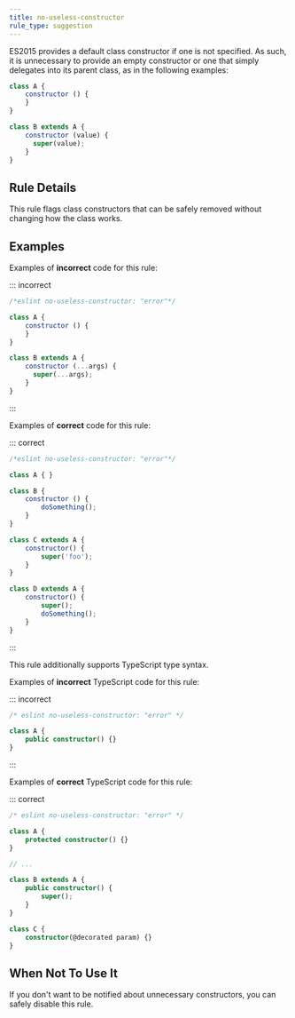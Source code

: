 ```yaml
---
title: no-useless-constructor
rule_type: suggestion
---
```



ES2015 provides a default class constructor if one is not specified. As such, it is unnecessary to provide an empty constructor or one that simply delegates into its parent class, as in the following examples:

```js
class A {
    constructor () {
    }
}

class B extends A {
    constructor (value) {
      super(value);
    }
}
```

## Rule Details

This rule flags class constructors that can be safely removed without changing how the class works.

## Examples

Examples of **incorrect** code for this rule:

::: incorrect

```js
/*eslint no-useless-constructor: "error"*/

class A {
    constructor () {
    }
}

class B extends A {
    constructor (...args) {
      super(...args);
    }
}
```

:::

Examples of **correct** code for this rule:

::: correct

```js
/*eslint no-useless-constructor: "error"*/

class A { }

class B {
    constructor () {
        doSomething();
    }
}

class C extends A {
    constructor() {
        super('foo');
    }
}

class D extends A {
    constructor() {
        super();
        doSomething();
    }
}
```

:::

This rule additionally supports TypeScript type syntax.

Examples of **incorrect** TypeScript code for this rule:

::: incorrect

```ts
/* eslint no-useless-constructor: "error" */

class A {
    public constructor() {}
}
```

:::

Examples of **correct** TypeScript code for this rule:

::: correct

```ts
/* eslint no-useless-constructor: "error" */

class A {
    protected constructor() {}
}

// ...

class B extends A {
    public constructor() {
        super();
    }
}

class C {
    constructor(@decorated param) {}
}
```

## When Not To Use It

If you don't want to be notified about unnecessary constructors, you can safely disable this rule.
